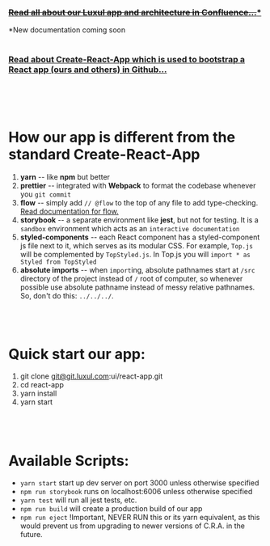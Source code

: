 &nbsp;    
### [~~Read all about our Luxul app and architecture in Confluence...~~*](http://confluence:8090/x/5oCI)
*New documentation coming soon  
&nbsp;  
### [Read about Create-React-App which is used to bootstrap a React app (ours and others) in Github...](https://github.com/facebookincubator/create-react-app/blob/master/packages/react-scripts/template/README.md)  
&nbsp;  
&nbsp;  
&nbsp;  

# How our app is different from the standard Create-React-App  
1. **yarn** -- like **npm** but better
2. **prettier** -- integrated with **Webpack** to format the codebase whenever you `git commit`
3. **flow** -- simply add `// @flow` to the top of any file to add type-checking. [Read documentation for flow.](https://flow.org/en/docs/getting-started/)
4. **storybook** -- a separate environment like **jest**, but not for testing. It is a `sandbox` environment which acts as an `interactive documentation`
5. **styled-components** -- each React component has a styled-component js file next to it, which serves as its modular CSS. For example, `Top.js` will be complemented by `TopStyled.js`. In Top.js you will `import * as Styled from TopStyled`
6. **absolute imports** -- when `import`ing, absolute pathnames start at `/src` directory of the project instead of `/` root of computer, so whenever possible use absolute pathname instead of messy relative pathnames. So, don't do this: `../../../`.  
&nbsp;  
&nbsp;  
&nbsp;  

# Quick start our app:  
1. git clone git@git.luxul.com:ui/react-app.git
2. cd react-app
3. yarn install
4. yarn start  
&nbsp;  
&nbsp;  
&nbsp;  

# Available Scripts:  
* `yarn start` start up dev server on port 3000 unless otherwise specified
* `npm run storybook` runs on localhost:6006 unless otherwise specified
* `yarn test` will run all jest tests, etc.
* `npm run build` will create a production build of our app
* `npm run eject` !Important, NEVER RUN this or its yarn equivalent, as this would prevent us from upgrading to newer versions of C.R.A. in the future.  
&nbsp;  
&nbsp;  
&nbsp;  
